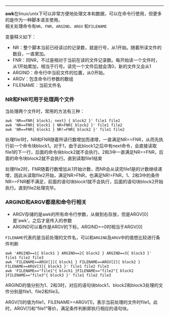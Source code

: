 ***
**awk**在linux/unix下可以非常方便地处理文本和数据，可以在命令行使用，但更多的是作为一种脚本语言使用。  
相关处理命令有`NR`、`FNR`、`ARGIND`、`ARGV` 和`FILENAME`


变量释义如下：

 - NR：整个脚本当前已经读过的记录数，就是行号，从1开始。随着所读文件的数目，一直累加。
 - FNR：同NR，不过是相对于当前在读的文件记录数。每开始读一个文件时，从1开始累加，相当于行号。读完一个文件后就会清0，新的文件又会从1
 - ARGIND：命令行中当前文件的位置，从0开始。
 - ARGV：包含命令行参数的数组
 - FILENAME：当前文件名
 
 
 
### NR和FNR可用于处理两个文件
当处理两个文件时，常用的方法有三种：  

```
awk 'NR==FNR{ block1; next} { block2 }' file1 file2
awk 'NR==FNR{ block1 } NR>FNR{ block2 }' file1 file2
awk 'NR==FNR{ block1 } NR!=FNR{ block2 }' file1 file2
```
  处理file1时，NR和FNR随着所读行数增加而递增，一直满足NR==FNR，从而先执行前一个命令块block1。对于1，由于此block1之后中有next命令，会直接读取file1的下一行，后面的命令块block2就不会执行。2和3中一直满足NR==FNR，后面的命令块block2就不会执行。直到读取file1结束

  处理file2时，FNR随着行数增加从1开始计数，而NR会从读完file1是的计数继续递增，因此从读取file2开始，满足NR>FNR，也满足NR!=FNR，1、2和3中的条件NR==FNR都不满足，前面的语句块block1就不会执行，后面的语句块block2开始执行。直到file2处理完毕。

### ARGIND和ARGV都是和命令行相关  

 - ARGV存储的是awk的所有命令行参数，从做到右存放，但是ARGV[0]是’awk‘，之后才是传入的参数
 - ARGIND可以看作是ARGV的下标，ARGIND==0时相当于ARGV[0]

`FILENAME`代表的是当前处理的文件名，可以和`ARGIND`及`ARGV`中的值想比较进行条件判断

```
awk 'ARGIND==1{ block1 } ARGIND==2{ block2 } ARGIND==3{ block3 }' file1 file2 file3
awk 'FILENAME==ARGV[1]{ block1 } FILENAME==ARGV[2]{ block2 } FILENAME==ARGV[3]{ block3 }' file1 file2 file3
awk 'FILENAME=="file1"{ block1 }FILENAME=="file2"{ block2 }FILENAME=="file3"{ block3 }' file1 file2 file3
```
ARGIND的值分别为1、2和3时，对应的语句块block1、block2和block3处理的文件分别是file1、file2和file3。

ARGV[1]的值为file1，FILENAME==ARGV[1]，表示当前处理的文件时file1。此时，ARGV[1]和“file1”等价，满足条件判断即执行相应的语句块。